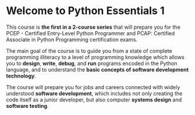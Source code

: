 # Welcome to Python Essentials 1

This course is **the first in a 2-course series** that will prepare you for the PCEP - Certified Entry-Level Python Programmer and PCAP: Certified Associate in Python Programming certification exams.

The main goal of the course is to guide you from a state of complete programming illiteracy to a level of programming knowledge which allows you to **design**, **write**, **debug**, and **run** programs encoded in the Python language, and to understand the **basic concepts of software development technology**.

The course will prepare you for jobs and careers connected with widely understood **software development**, which includes not only creating the code itself as a junior developer, but also computer **systems design** and **software testing**.